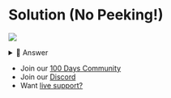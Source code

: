 # Solution (No Peeking!)
![](https://www.youtube.com/watch?v=wbnLSvq_4cA)

<details> <summary> 👀 Answer </summary>

Find my solution in [this repl](https://replit.com/@replit/Day-84-solution).

</details>

- Join our [100 Days Community](https://replit.com/100-days-help)
- Join our [Discord](https://replit.com/discord)
- Want [live support?](https://replit.com/replit-101)